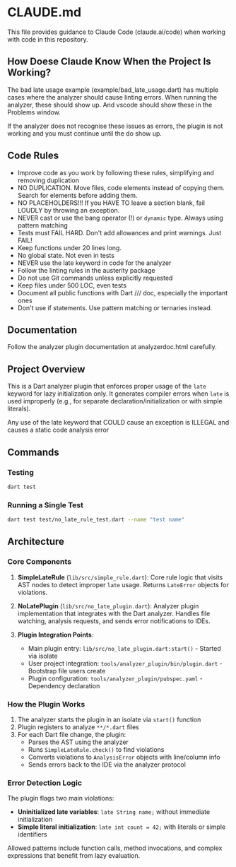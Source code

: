 # CLAUDE.md

This file provides guidance to Claude Code (claude.ai/code) when working with code in this repository.

## How Doese Claude Know When the Project Is Working?

The bad late usage example (example/bad_late_usage.dart) has multiple cases where the analyzer should cause linting errors. When running the analyzer, these should show up. And vscode should show these in the Problems window.

If the analyzer does not recognise these issues as errors, the plugin is not working and you must continue until the do show up.

## Code Rules
- Improve code as you work by following these rules, simplifying and removing duplication
- NO DUPLICATION. Move files, code elements instead of copying them. Search for elements before adding them.
- NO PLACEHOLDERS!!! If you HAVE TO leave a section blank, fail LOUDLY by throwing an exception.
- NEVER cast or use the bang operator (!) or `dynamic` type. Always using pattern matching
- Tests must FAIL HARD. Don't add allowances and print warnings. Just FAIL!
- Keep functions under 20 lines long.
- No global state. Not even in tests
- NEVER use the late keyword in code for the analyzer
- Follow the linting rules in the austerity package
- Do not use Git commands unless explicitly requested
- Keep files under 500 LOC, even tests
- Document all public functions with Dart /// doc, especially the important ones
- Don't use if statements. Use pattern matching or ternaries instead.

## Documentation
Follow the analyzer plugin documentation at analyzerdoc.html carefully.

## Project Overview
This is a Dart analyzer plugin that enforces proper usage of the `late` keyword for lazy initialization only. It generates compiler errors when `late` is used improperly (e.g., for separate declaration/initialization or with simple literals).

Any use of the late keyword that COULD cause an exception is ILLEGAL and causes a static code analysis error

## Commands

### Testing
```bash
dart test
```

### Running a Single Test
```bash
dart test test/no_late_rule_test.dart --name "test name"
```

## Architecture

### Core Components

1. **SimpleLateRule** (`lib/src/simple_rule.dart`): Core rule logic that visits AST nodes to detect improper `late` usage. Returns `LateError` objects for violations.

2. **NoLatePlugin** (`lib/src/no_late_plugin.dart`): Analyzer plugin implementation that integrates with the Dart analyzer. Handles file watching, analysis requests, and sends error notifications to IDEs.

3. **Plugin Integration Points**:
   - Main plugin entry: `lib/src/no_late_plugin.dart:start()` - Started via isolate
   - User project integration: `tools/analyzer_plugin/bin/plugin.dart` - Bootstrap file users create
   - Plugin configuration: `tools/analyzer_plugin/pubspec.yaml` - Dependency declaration

### How the Plugin Works

1. The analyzer starts the plugin in an isolate via `start()` function
2. Plugin registers to analyze `**/*.dart` files
3. For each Dart file change, the plugin:
   - Parses the AST using the analyzer
   - Runs `SimpleLateRule.check()` to find violations
   - Converts violations to `AnalysisError` objects with line/column info
   - Sends errors back to the IDE via the analyzer protocol

### Error Detection Logic

The plugin flags two main violations:
- **Uninitialized late variables**: `late String name;` without immediate initialization
- **Simple literal initialization**: `late int count = 42;` with literals or simple identifiers

Allowed patterns include function calls, method invocations, and complex expressions that benefit from lazy evaluation.